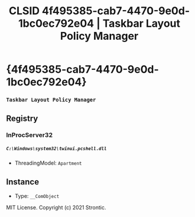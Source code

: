 ﻿---
title: "CLSID 4f495385-cab7-4470-9e0d-1bc0ec792e04 | Taskbar Layout Policy Manager"
excerpt: What is COM-Object CLSID 4f495385-cab7-4470-9e0d-1bc0ec792e04?
---

# {4f495385-cab7-4470-9e0d-1bc0ec792e04}

### `Taskbar Layout Policy Manager`

## Registry


### InProcServer32

##### `C:\Windows\system32\twinui.pcshell.dll`
* ThreadingModel: `Apartment`

## Instance

* Type: `__ComObject`

MIT License. Copyright (c) 2021 Strontic.


